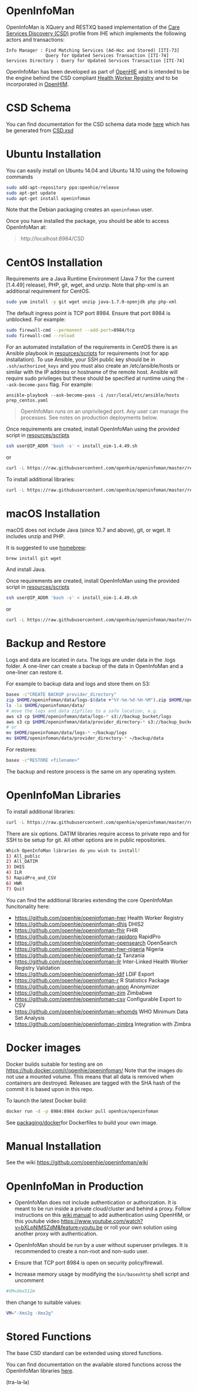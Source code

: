 # OpenInfoMan

OpenInfoMan is XQuery and RESTXQ based implementation of the <a href="http://wiki.ihe.net/index.php?title=Care_Services_Discovery">Care Services Discovery (CSD)</a> profile from IHE which implements the following actors and transactions:

    Info Manager : Find Matching Services (Ad-Hoc and Stored) [ITI-73]
                   Query for Updated Services Transaction [ITI-74]
    Services Directory : Query for Updated Services Transaction [ITI-74]

OpenInfoMan has been developed as part of <a href="http://ohie.org">OpenHIE</a> and is intended to be the engine behind the CSD compliant <a href="https://wiki.ohie.org/display/SUB/Health+Worker+Registry+Community">Health Worker Registry</a> and to be incorporated in <a href="http://openhim.org/">OpenHIM</a>.

# CSD Schema

You can find documentation for the CSD schema data mode  <a href="http://openhie.github.io/openinfoman/CSD.html">here</a> which has be generated from <a href="https://github.com/openhie/openinfoman/blob/master/resources/CSD.xsd">CSD.xsd</a>

# Ubuntu Installation

You can easily install on Ubuntu 14.04 and Ubuntu 14.10 using the following commands
```sh
sudo add-apt-repository ppa:openhie/release
sudo apt-get update
sudo apt-get install openinfoman
```

Note that the Debian packaging creates an `openinfoman` user. 

Once you have installed the package, you should be able to access OpenInfoMan at:
> http://localhost:8984/CSD

# CentOS Installation

Requirements are a Java Runtime Environment (Java 7 for the current [1.4.49] release), PHP, git, wget, and unzip. Note that php-xml is an additional requirement for CentOS.

```sh
sudo yum install -y git wget unzip java-1.7.0-openjdk php php-xml
```

The default ingress point is TCP port 8984. Ensure that port 8984 is unblocked. For example:
```sh
sudo firewall-cmd --permanent --add-port=8984/tcp
sudo firewall-cmd --reload
```

For an automated installation of the requirements in CentOS there is an Ansible playbook in [resources/scripts](https://github.com/openhie/openinfoman/tree/master/resources/scripts) for requirements (not for app installation). To use Ansible, your SSH public key should be in `.ssh/authorized_keys` and you must also create an /etc/ansible/hosts or similar with the IP address or hostname of the remote host. Ansible will require sudo privileges but these should be specified at runtime using the `--ask-become-pass` flag. For example:

```
ansible-playbook --ask-become-pass -i /usr/local/etc/ansible/hosts prep_centos.yaml
```

> OpenInfoMan runs on an unprivileged port. Any user can manage the processes. See notes on production deployments below.

Once requirements are created, install OpenInfoMan using the provided script in [resources/scripts](https://github.com/openhie/openinfoman/tree/master/resources/scripts)


```sh
ssh user@IP_ADDR 'bash -s' < install_oim-1.4.49.sh
```

or

```sh
curl -L https://raw.githubusercontent.com/openhie/openinfoman/master/resources/scripts/install_oim-1.4.49.sh | sh -
```

To install additional libraries:

```sh
curl -L https://raw.githubusercontent.com/openhie/openinfoman/master/resources/scripts/install_additional.sh | sh -
```

# macOS Installation

macOS does not include Java (since 10.7 and above), git, or wget. It includes unzip and PHP.

It is suggested to use [homebrew](https://brew.sh/):
```sh
brew install git wget
```

And install Java.

Once requirements are created, install OpenInfoMan using the provided script in [resources/scripts](https://github.com/openhie/openinfoman/tree/master/resources/scripts)


```sh
ssh user@IP_ADDR 'bash -s' < install_oim-1.4.49.sh
```

or

```sh
curl -L https://raw.githubusercontent.com/openhie/openinfoman/master/resources/scripts/install_oim-1.4.49.sh | sh -
```

# Backup and Restore

Logs and data are located in `data`. The logs are under data in the .logs folder. A one-liner can create a backup of the data in OpenInfoMan and a one-liner can restore it.

For example to backup data and logs and store them on S3:

```sh
basex -c"CREATE BACKUP provider_directory"
zip $HOME/openinfoman/data/logs-$(date +"%Y-%m-%d-%H-%M").zip $HOME/openinfoman/data/.logs
ls -la $HOME/openinfoman/data/
# move the logs and data zipfiles to a safe location, e.g.
aws s3 cp $HOME/openinfoman/data/logs-* s3://backup_bucket/logs
aws s3 cp $HOME/openinfoman/data/provider_directory-* s3://backup_bucket/data
# or
mv $HOME/openinfoman/data/logs-* ~/backup/logs
mv $HOME/openinfoman/data/provider_directory-* ~/backup/data
```

For restores:

```sh
basex -c"RESTORE <filename>"
```

The backup and restore process is the same on any operating system.

# OpenInfoMan Libraries

To install additional libraries:

```sh
curl -L https://raw.githubusercontent.com/openhie/openinfoman/master/resources/scripts/install_additional.sh | sh -
```

There are six options. DATIM libraries require access to private repo and for SSH to be setup for git. All other options are in public repositories.

```sh
Which OpenInfoMan libraries do you wish to install?
1) All_public	     		  
2) All_DATIM	     
3) DHIS
4) ILR
5) RapidPro_and_CSV
6) HWR
7) Quit     
```

You can find the additional libraries extending the core OpenInfoMan funcitonality here:

- https://github.com/openhie/openinfoman-hwr Health Worker Registry 
- https://github.com/openhie/openinfoman-dhis DHIS2
- https://github.com/openhie/openinfoman-fhir FHIR 
- https://github.com/openhie/openinfoman-rapidpro RapidPro
- https://github.com/openhie/openinfoman-opensearch OpenSearch
- https://github.com/openhie/openinfoman-hwr-nigeria Nigeria
- https://github.com/openhie/openinfoman-tz Tanzania
- https://github.com/openhie/openinfoman-ilr Inter-Linked Health Worker Registry Validation
- https://github.com/openhie/openinfoman-ldif LDIF Export
- https://github.com/openhie/openinfoman-r R Statistics Package 
- https://github.com/openhie/openinfoman-anon Anonymizer
- https://github.com/openhie/openinfoman-zim Zimbabwe
- https://github.com/openhie/openinfoman-csv Configurable Export to CSV
- https://github.com/openhie/openinfoman-whomds WHO Minimum Data Set Analysis
- https://github.com/openhie/openinfoman-zimbra  Integration with Zimbra


# Docker images

Docker builds suitable for testing are on https://hub.docker.com/r/openhie/openinfoman/ Note that the images do not use a mounted volume. This means that all data is removed when containers are destroyed. Releases are tagged with the SHA hash of the commit it is based upon in this repo.

To launch the latest Docker build:
```sh
docker run -d -p 8984:8984 docker pull openhie/openinfoman
```

See [packaging/docker](https://github.com/openhie/openinfoman/tree/master/packaging/docker)for Dockerfiles to build your own image.

# Manual Installation

See the wiki https://github.com/openhie/openinfoman/wiki

# OpenInfoMan in Production

* OpenInfoMan does not include authentication or authorization. It is meant to be run inside a private cloud/cluster and behind a proxy. Follow instructions on this [wiki manual](https://wiki.ihris.org/wiki/OIM_authentication_with_OHIM) to add authentication using OpenHIM, or this youtube video https://www.youtube.com/watch?v=bXLpNlMSZdM&feature=youtu.be or roll your own solution using another proxy with authentication.

* OpenInfoMan should be run by a user without superuser privileges. It is recommended to create a non-root and non-sudo user.

* Ensure that TCP port 8984 is open on security policy/firewall.

* Increase memory usage by modifying the `bin/basexhttp` shell script and uncomment
```sh
#VM=Xmx512m
```
then change to suitable values:
```sh
VM="-Xms2g -Xmx2g"
```

# Stored Functions

The base CSD standard can be extended using stored functions.

You can find documentation on the available stored functions across the OpenInfoMan libraries <a href="http://openhie.github.io/openinfoman/stored-functions">here</a>.

(tra-la-la)
